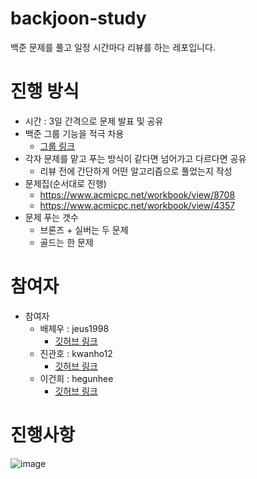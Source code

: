 # backjoon-study
백준 문제를 풀고 일정 시간마다 리뷰를 하는 레포입니다.
# 진행 방식
- 시간 : 3일 간격으로 문제 발표 및 공유
- 백준 그룹 기능을 적극 차용    
  - [그룹 링크](https://www.acmicpc.net/group/22733)
- 각자 문제를 맡고 푸는 방식이 같다면 넘어가고 다르다면 공유
  - 리뷰 전에 간단하게 어떤 알고리즘으로 풀었는지 작성
- 문제집(순서대로 진행)
  - https://www.acmicpc.net/workbook/view/8708
  - https://www.acmicpc.net/workbook/view/4357
- 문제 푸는 갯수
  - 브론즈 + 실버는 두 문제
  - 골드는 한 문제

# 참여자
  - 참여자
    - 배제우 : jeus1998
      - [깃허브 링크](https://github.com/jeus1998)
    - 진관호 : kwanho12
      - [깃허브 링크](https://github.com/kwanho12)
    - 이건희 : hegunhee
      - [깃허브 링크](https://github.com/hegunhee)

# 진행사항
![image](https://github.com/user-attachments/assets/1b13f425-218f-49ba-8646-12dae536ebb4)
